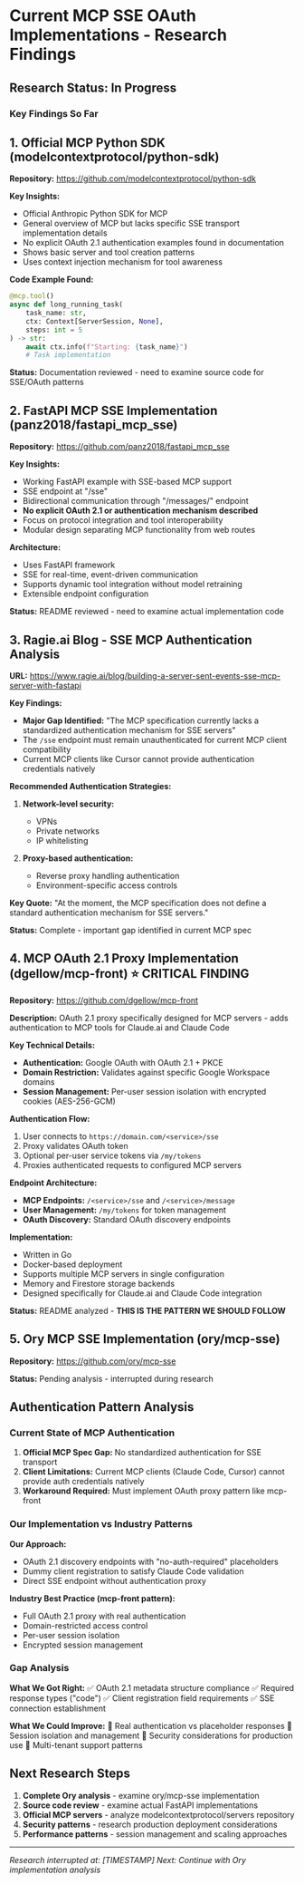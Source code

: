 # Current MCP SSE OAuth Implementations - Research Findings

## Research Status: In Progress

### Key Findings So Far

## 1. Official MCP Python SDK (modelcontextprotocol/python-sdk)
**Repository:** https://github.com/modelcontextprotocol/python-sdk

**Key Insights:**
- Official Anthropic Python SDK for MCP
- General overview of MCP but lacks specific SSE transport implementation details
- No explicit OAuth 2.1 authentication examples found in documentation
- Shows basic server and tool creation patterns
- Uses context injection mechanism for tool awareness

**Code Example Found:**
```python
@mcp.tool()
async def long_running_task(
    task_name: str, 
    ctx: Context[ServerSession, None], 
    steps: int = 5
) -> str:
    await ctx.info(f"Starting: {task_name}")
    # Task implementation
```

**Status:** Documentation reviewed - need to examine source code for SSE/OAuth patterns

## 2. FastAPI MCP SSE Implementation (panz2018/fastapi_mcp_sse)
**Repository:** https://github.com/panz2018/fastapi_mcp_sse

**Key Insights:**
- Working FastAPI example with SSE-based MCP support
- SSE endpoint at "/sse"
- Bidirectional communication through "/messages/" endpoint
- **No explicit OAuth 2.1 or authentication mechanism described**
- Focus on protocol integration and tool interoperability
- Modular design separating MCP functionality from web routes

**Architecture:**
- Uses FastAPI framework
- SSE for real-time, event-driven communication
- Supports dynamic tool integration without model retraining
- Extensible endpoint configuration

**Status:** README reviewed - need to examine actual implementation code

## 3. Ragie.ai Blog - SSE MCP Authentication Analysis
**URL:** https://www.ragie.ai/blog/building-a-server-sent-events-sse-mcp-server-with-fastapi

**Key Findings:**
- **Major Gap Identified:** "The MCP specification currently lacks a standardized authentication mechanism for SSE servers"
- The `/sse` endpoint must remain unauthenticated for current MCP client compatibility
- Current MCP clients like Cursor cannot provide authentication credentials natively

**Recommended Authentication Strategies:**
1. **Network-level security:**
   - VPNs
   - Private networks  
   - IP whitelisting

2. **Proxy-based authentication:**
   - Reverse proxy handling authentication
   - Environment-specific access controls

**Key Quote:** "At the moment, the MCP specification does not define a standard authentication mechanism for SSE servers."

**Status:** Complete - important gap identified in current MCP spec

## 4. MCP OAuth 2.1 Proxy Implementation (dgellow/mcp-front) ⭐ **CRITICAL FINDING**
**Repository:** https://github.com/dgellow/mcp-front

**Description:** OAuth 2.1 proxy specifically designed for MCP servers - adds authentication to MCP tools for Claude.ai and Claude Code

**Key Technical Details:**
- **Authentication:** Google OAuth with OAuth 2.1 + PKCE
- **Domain Restriction:** Validates against specific Google Workspace domains
- **Session Management:** Per-user session isolation with encrypted cookies (AES-256-GCM)

**Authentication Flow:**
1. User connects to `https://domain.com/<service>/sse`
2. Proxy validates OAuth token
3. Optional per-user service tokens via `/my/tokens`
4. Proxies authenticated requests to configured MCP servers

**Endpoint Architecture:**
- **MCP Endpoints:** `/<service>/sse` and `/<service>/message`
- **User Management:** `/my/tokens` for token management
- **OAuth Discovery:** Standard OAuth discovery endpoints

**Implementation:**
- Written in Go
- Docker-based deployment
- Supports multiple MCP servers in single configuration
- Memory and Firestore storage backends
- Designed specifically for Claude.ai and Claude Code integration

**Status:** README analyzed - **THIS IS THE PATTERN WE SHOULD FOLLOW**

## 5. Ory MCP SSE Implementation (ory/mcp-sse)
**Repository:** https://github.com/ory/mcp-sse

**Status:** Pending analysis - interrupted during research

## Authentication Pattern Analysis

### Current State of MCP Authentication

1. **Official MCP Spec Gap:** No standardized authentication for SSE transport
2. **Client Limitations:** Current MCP clients (Claude Code, Cursor) cannot provide auth credentials natively
3. **Workaround Required:** Must implement OAuth proxy pattern like mcp-front

### Our Implementation vs Industry Patterns

**Our Approach:**
- OAuth 2.1 discovery endpoints with "no-auth-required" placeholders
- Dummy client registration to satisfy Claude Code validation
- Direct SSE endpoint without authentication proxy

**Industry Best Practice (mcp-front pattern):**
- Full OAuth 2.1 proxy with real authentication
- Domain-restricted access control
- Per-user session isolation
- Encrypted session management

### Gap Analysis

**What We Got Right:**
✅ OAuth 2.1 metadata structure compliance
✅ Required response types ("code") 
✅ Client registration field requirements
✅ SSE connection establishment

**What We Could Improve:**
🔄 Real authentication vs placeholder responses
🔄 Session isolation and management
🔄 Security considerations for production use
🔄 Multi-tenant support patterns

## Next Research Steps

1. **Complete Ory analysis** - examine ory/mcp-sse implementation
2. **Source code review** - examine actual FastAPI implementations
3. **Official MCP servers** - analyze modelcontextprotocol/servers repository
4. **Security patterns** - research production deployment considerations
5. **Performance patterns** - session management and scaling approaches

---
*Research interrupted at: [TIMESTAMP]*
*Next: Continue with Ory implementation analysis*